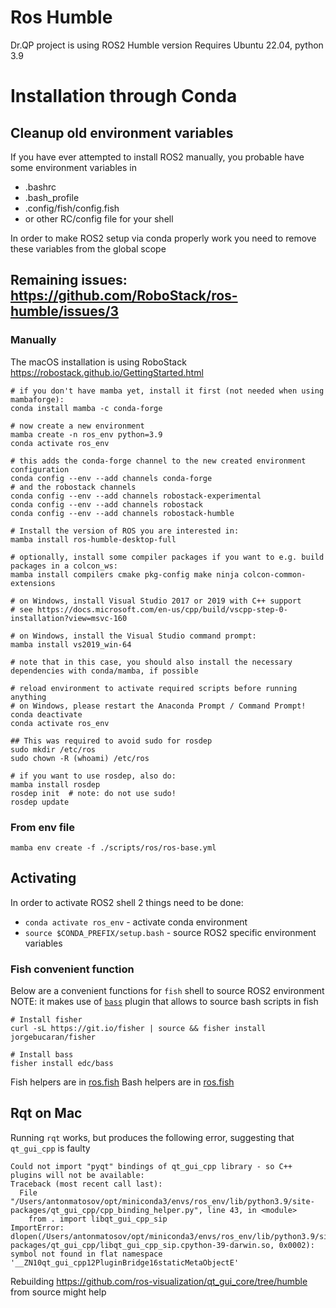# Ros Humble

Dr.QP project is using ROS2 Humble version
Requires Ubuntu 22.04, python 3.9

# Installation through Conda

## Cleanup old environment variables

If you have ever attempted to install ROS2 manually, you probable have some environment variables in
 - .bashrc
 - .bash_profile
 - .config/fish/config.fish
 - or other RC/config file for your shell

In order to make ROS2 setup via conda properly work you need to remove these variables from the global scope

## Remaining issues: https://github.com/RoboStack/ros-humble/issues/3

### Manually
The macOS installation is using RoboStack
https://robostack.github.io/GettingStarted.html

```
# if you don't have mamba yet, install it first (not needed when using mambaforge):
conda install mamba -c conda-forge

# now create a new environment
mamba create -n ros_env python=3.9
conda activate ros_env

# this adds the conda-forge channel to the new created environment configuration 
conda config --env --add channels conda-forge
# and the robostack channels
conda config --env --add channels robostack-experimental
conda config --env --add channels robostack
conda config --env --add channels robostack-humble

# Install the version of ROS you are interested in:
mamba install ros-humble-desktop-full

# optionally, install some compiler packages if you want to e.g. build packages in a colcon_ws:
mamba install compilers cmake pkg-config make ninja colcon-common-extensions

# on Windows, install Visual Studio 2017 or 2019 with C++ support 
# see https://docs.microsoft.com/en-us/cpp/build/vscpp-step-0-installation?view=msvc-160

# on Windows, install the Visual Studio command prompt:
mamba install vs2019_win-64

# note that in this case, you should also install the necessary dependencies with conda/mamba, if possible

# reload environment to activate required scripts before running anything
# on Windows, please restart the Anaconda Prompt / Command Prompt!
conda deactivate
conda activate ros_env

## This was required to avoid sudo for rosdep
sudo mkdir /etc/ros
sudo chown -R (whoami) /etc/ros

# if you want to use rosdep, also do:
mamba install rosdep
rosdep init  # note: do not use sudo!
rosdep update
```

### From env file

`mamba env create -f ./scripts/ros/ros-base.yml`


## Activating

In order to activate ROS2 shell 2 things need to be done:
 - `conda activate ros_env` - activate conda environment 
 - `source $CONDA_PREFIX/setup.bash` - source ROS2 specific environment variables 

### Fish convenient function

Below are a convenient functions for `fish` shell to source ROS2 environment
NOTE: it makes use of [`bass`](https://github.com/edc/bass) plugin that allows to source bash scripts in fish

```
# Install fisher
curl -sL https://git.io/fisher | source && fisher install jorgebucaran/fisher

# Install bass
fisher install edc/bass
```

Fish helpers are in [ros.fish](./ros.fish)
Bash helpers are in [ros.fish](./ros.sh)



## Rqt on Mac

Running `rqt` works, but produces the following error, suggesting that `qt_gui_cpp` is faulty
```
Could not import "pyqt" bindings of qt_gui_cpp library - so C++ plugins will not be available:
Traceback (most recent call last):
  File "/Users/antonmatosov/opt/miniconda3/envs/ros_env/lib/python3.9/site-packages/qt_gui_cpp/cpp_binding_helper.py", line 43, in <module>
    from . import libqt_gui_cpp_sip
ImportError: dlopen(/Users/antonmatosov/opt/miniconda3/envs/ros_env/lib/python3.9/site-packages/qt_gui_cpp/libqt_gui_cpp_sip.cpython-39-darwin.so, 0x0002): symbol not found in flat namespace '__ZN10qt_gui_cpp12PluginBridge16staticMetaObjectE'
```

Rebuilding https://github.com/ros-visualization/qt_gui_core/tree/humble from source might help
